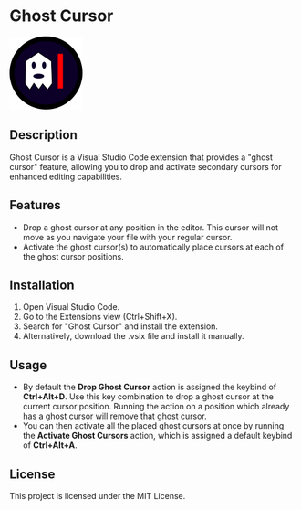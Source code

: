 # Ghost Cursor

![Ghost Cursor Icon](images/icon.png)

## Description

Ghost Cursor is a Visual Studio Code extension that provides a "ghost cursor" feature, allowing you to drop and activate secondary cursors for enhanced editing capabilities.

## Features

- Drop a ghost cursor at any position in the editor. This cursor will not move as you navigate your file with your regular cursor. 
- Activate the ghost cursor(s) to automatically place cursors at each of the ghost cursor positions.

## Installation

1. Open Visual Studio Code.
2. Go to the Extensions view (Ctrl+Shift+X).
3. Search for "Ghost Cursor" and install the extension.
4. Alternatively, download the .vsix file and install it manually.

## Usage

- By default the **Drop Ghost Cursor** action is assigned the keybind of **Ctrl+Alt+D**. Use this key combination to drop a ghost cursor at the current cursor position. Running the action on a position which already has a ghost cursor will remove that ghost cursor. 
- You can then activate all the placed ghost cursors at once by running the **Activate Ghost Cursors** action, which is assigned a default keybind of **Ctrl+Alt+A**.

## License

This project is licensed under the MIT License.
